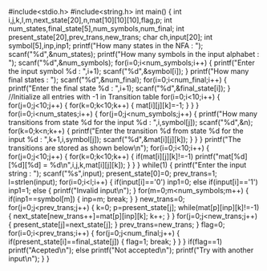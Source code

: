 #include<stdio.h>
#include<string.h>
int main()
{
int i,j,k,l,m,next_state[20],n,mat[10][10][10],flag,p;
int num_states,final_state[5],num_symbols,num_final;
int present_state[20],prev_trans,new_trans;
char ch,input[20];
int symbol[5],inp,inp1;
printf("How many states in the NFA : ");
scanf("%d",&num_states);
printf("How many symbols in the input alphabet : ");
scanf("%d",&num_symbols);
for(i=0;i<num_symbols;i++)
{
printf("Enter the input symbol %d : ",i+1);
scanf("%d",&symbol[i]);
}
printf("How many final states : ");
scanf("%d",&num_final);
for(i=0;i<num_final;i++)
{
printf("Enter the final state %d : ",i+1);
scanf("%d",&final_state[i]);
}
//Initialize all entries with -1 in Transition table
for(i=0;i<10;i++)
{
for(j=0;j<10;j++)
{
for(k=0;k<10;k++)
{
mat[i][j][k]=-1;
}
}
}
for(i=0;i<num_states;i++)
{
for(j=0;j<num_symbols;j++)
{
printf("How many transitions from state %d for the input %d : ",i,symbol[j]);
scanf("%d",&n);
for(k=0;k<n;k++)
{
printf("Enter the transition %d from state %d for the input %d : ",k+1,i,symbol[j]); 
scanf("%d",&mat[i][j][k]);
}
}
}
printf("The transitions are stored as shown below\n");
 for(i=0;i<10;i++)
{
for(j=0;j<10;j++)
{
for(k=0;k<10;k++)
{
 if(mat[i][j][k]!=-1)
 printf("mat[%d][%d][%d] = %d\n",i,j,k,mat[i][j][k]);
}
}
}
while(1)
{
printf("Enter the input string : ");
scanf("%s",input);
present_state[0]=0;
prev_trans=1;
l=strlen(input);
for(i=0;i<l;i++)
{
 if(input[i]=='0')
 inp1=0;
 else if(input[i]=='1')
 inp1=1;
 else
 {
 printf("Invalid input\n");
 }
 for(m=0;m<num_symbols;m++)
{
if(inp1==symbol[m])
{
inp=m;
break;
}
}
new_trans=0;
for(j=0;j<prev_trans;j++)
{
k=0;
p=present_state[j];
while(mat[p][inp][k]!=-1)
{
next_state[new_trans++]=mat[p][inp][k];
k++;
}
}
for(j=0;j<new_trans;j++)
{
present_state[j]=next_state[j];
}
prev_trans=new_trans;
}
flag=0;
for(i=0;i<prev_trans;i++)
{
for(j=0;j<num_final;j++)
{
if(present_state[i]==final_state[j])
{
flag=1;
break;
}
}
}
if(flag==1)
printf("Acepted\n");
else
printf("Not accepted\n");
printf("Try with another input\n");
}
}

